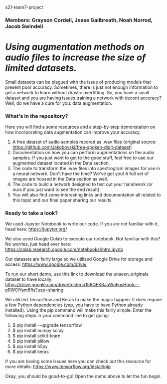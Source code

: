 s21-team7-project
### Members: Grayson Cordell, Jesse Gailbreath, Noah Norrod, Jacob Swindell
# ***Using augmentation methods on audio files to increase the size of limited datasets.***

  Small datasets can be plagued with the issue of producing models that present poor accuracy. Sometimes, there is just not enough information to get a network to learn without drastic overfitting. So, you have a small dataset and you are having issues training a network with decent accuracy? Well, do we have a cure for you: data augmentation.
### What's in the repository?
  Here you will find a some resources and a step-by-step demonstation on how incorporating data augmentation can improve your accuracy.
  1. A free dataset of audio samples recored as .wav files (original source:  https://github.com/Jakobovski/free-spoken-digit-dataset)
  2. Documentation on how you can perform augmentations on the audio samples.  If you just want to get to the good stuff, feel free to use our augmented dataset located in the Data section.
  3. The code to transform the .wav files into spectrogram images for use in a neural network.  Don't have the time?  We've got you!  A full set of images are housed in the Data section as well.
  4. The code to build a network designed to test out your handiwork (or ours if you just want to see the end result).
  5. You will also find some interesting links and documentation all related to this topic and our final paper sharing our results.
### Ready to take a look?
We used Jupyter Notebook to write our code.  If you are not familiar with it, head here:  https://jupyter.org/

We also used Google Colab to execute our notebook.  Not familiar with this? No worries, just head over here:  https://colab.research.google.com/notebooks/intro.ipynb

Our datasets are fairly large so we utilized Google Drive for storage and access:  https://www.google.com/drive/

To run our short demo, use this link to download the unseen_originals dataset to have locally:  https://drive.google.com/drive/folders/156QEK8JuWnFqsHnptc--pRW0lYam8fis?usp=sharing

We utilized Tensorflow and Keras to make the magic happen.  It does require a few Python dependencies (yep, you have to have Python already installed). Using the pip command will make this fairly simple.  Enter the following steps in your command line to get going:

1.  $ pip install --upgrade tensorflow
2.  $ pip install numpy scipy
3.  $ pip install scikit-learn
4.  $ pip install pillow
5.  $ pip install h5py
6.  $ pip install keras

If you are having some issues here you can check out this resource for more details:  https://www.tensorflow.org/install/pip

Okay, you should be good-to-go! Open the demo above to let the fun begin.
  

